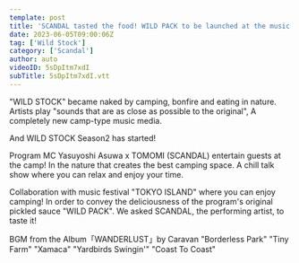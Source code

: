 ```yaml
---
template: post
title: 'SCANDAL tasted the food! WILD PACK to be launched at the music festival "TOKYO ISLAND", where you can also camp!'
date: 2023-06-05T09:00:06Z
tag: ['Wild Stock']
category: ['Scandal']
author: auto 
videoID: 5sDpItm7xdI
subTitle: 5sDpItm7xdI.vtt
---
```

"WILD STOCK" became naked by camping, bonfire and eating in nature. Artists play "sounds that are as close as possible to the original", A completely new camp-type music media.

And WILD STOCK Season2 has started!

Program MC Yasuyoshi Asuwa x TOMOMI (SCANDAL) entertain guests at the camp! In the nature that creates the best camping space. A chill talk show where you can relax and enjoy your time.

Collaboration with music festival "TOKYO ISLAND" where you can enjoy camping! In order to convey the deliciousness of the program's original pickled sauce "WILD PACK". We asked SCANDAL, the performing artist, to taste it!


BGM from the Album「WANDERLUST」by Caravan
"Borderless Park"
"Tiny Farm"
"Xamaca"
"Yardbirds Swingin'"
"Coast To Coast"